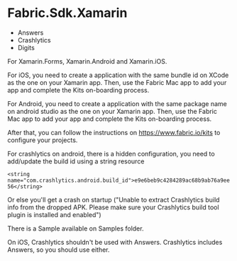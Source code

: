 # Fabric.Sdk.Xamarin

- Answers
- Crashlytics
- Digits

For Xamarin.Forms, Xamarin.Android and Xamarin.iOS.

For iOS, you need to create a application with the same bundle id on XCode as the one on your Xamarin app.
Then, use the Fabric Mac app to add your app and complete the Kits on-boarding process.

For Android, you need to create a application with the same package name on android studio as the one on your Xamarin app.
Then, use the Fabric Mac app to add your app and complete the Kits on-boarding process.

After that, you can follow the instructions on https://www.fabric.io/kits to configure your projects.

For crashlytics on android, there is a hidden configuration, you need to add/update the build id using a string resource

<code>&lt;string name="com.crashlytics.android.build_id">e9e6beb9c4284289ac68b9ab76a9ee56&lt;/string></code>

Or else you'll get a crash on startup ("Unable to extract Crashlytics build info from the dropped APK. Please make sure your Crashlytics build tool plugin is installed and enabled")

There is a Sample available on Samples folder.

On iOS, Crashlytics shouldn't be used with Answers. Crashlytics includes Answers, so you should use either.
